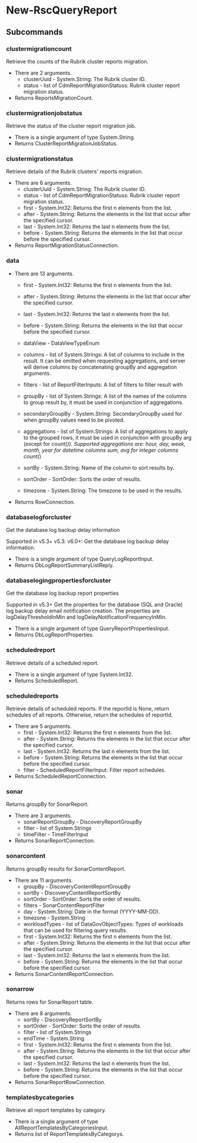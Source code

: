 # New-RscQueryReport
## Subcommands
### clustermigrationcount
Retrieve the counts of the Rubrik cluster reports migration.

- There are 2 arguments.
    - clusterUuid - System.String: The Rubrik cluster ID.
    - status - list of CdmReportMigrationStatuss: Rubrik cluster report migration status.
- Returns ReportsMigrationCount.
### clustermigrationjobstatus
Retrieve the status of the cluster report migration job.

- There is a single argument of type System.String.
- Returns ClusterReportMigrationJobStatus.
### clustermigrationstatus
Retrieve details of the Rubrik clusters' reports migration.

- There are 6 arguments.
    - clusterUuid - System.String: The Rubrik cluster ID.
    - status - list of CdmReportMigrationStatuss: Rubrik cluster report migration status.
    - first - System.Int32: Returns the first n elements from the list.
    - after - System.String: Returns the elements in the list that occur after the specified cursor.
    - last - System.Int32: Returns the last n elements from the list.
    - before - System.String: Returns the elements in the list that occur before the specified cursor.
- Returns ReportMigrationStatusConnection.
### data
- There are 13 arguments.
    - first - System.Int32: Returns the first n elements from the list.
    - after - System.String: Returns the elements in the list that occur after the specified cursor.
    - last - System.Int32: Returns the last n elements from the list.
    - before - System.String: Returns the elements in the list that occur before the specified cursor.
    - dataView - DataViewTypeEnum
    - columns - list of System.Strings: A list of columns to include in the result. It can be omitted when
           requesting aggregations, and server will derive columns by
           concatenating groupBy and aggregation arguments.
        
    - filters - list of ReportFilterInputs: A list of filters to filter result with
    - groupBy - list of System.Strings: A list of the names of the columns to group result by, it must be
           used in conjunction of aggregations.
        
    - secondaryGroupBy - System.String: SecondaryGroupBy used for when groupBy values need to be pivoted.
        
    - aggregations - list of System.Strings: A list of aggregations to apply to the grouped rows, it must be used
           in conjunction with groupBy arg (except for count(*)). Supported
           aggregations are:
           hour, day, week, month, year for datetime columns
           sum, avg for integer columns
           count(*)
        
    - sortBy - System.String: Name of the column to sort results by.
    - sortOrder - SortOrder: Sorts the order of results.
    - timezone - System.String: The timezone to be used in the results.
- Returns RowConnection.
### databaselogforcluster
Get the database log backup delay information

Supported in v5.3+
v5.3: 
v6.0+: Get the database log backup delay information.

- There is a single argument of type QueryLogReportInput.
- Returns DbLogReportSummaryListReply.
### databaselogingpropertiesforcluster
Get the database log backup report properties

Supported in v5.3+
Get the properties for the database (SQL and Oracle) log backup delay email notification creation. The properties are logDelayThresholdInMin and logDelayNotificationFrequencyInMin.

- There is a single argument of type QueryReportPropertiesInput.
- Returns DbLogReportProperties.
### scheduledreport
Retrieve details of a scheduled report.

- There is a single argument of type System.Int32.
- Returns ScheduledReport.
### scheduledreports
Retrieve details of scheduled reports. If the reportId is None, return schedules of all reports. Otherwise, return the schedules of reportId.

- There are 5 arguments.
    - first - System.Int32: Returns the first n elements from the list.
    - after - System.String: Returns the elements in the list that occur after the specified cursor.
    - last - System.Int32: Returns the last n elements from the list.
    - before - System.String: Returns the elements in the list that occur before the specified cursor.
    - filter - ScheduledReportFilterInput: Filter report schedules.
- Returns ScheduledReportConnection.
### sonar
Returns groupBy for SonarReport.

- There are 3 arguments.
    - sonarReportGroupBy - DiscoveryReportGroupBy
    - filter - list of System.Strings
    - timeFilter - TimeFilterInput
- Returns SonarReportConnection.
### sonarcontent
Returns groupBy results for SonarContentReport.

- There are 11 arguments.
    - groupBy - DiscoveryContentReportGroupBy
    - sortBy - DiscoveryContentReportSortBy
    - sortOrder - SortOrder: Sorts the order of results.
    - filters - SonarContentReportFilter
    - day - System.String: Date in the format (YYYY-MM-DD).
    - timezone - System.String
    - workloadTypes - list of DataGovObjectTypes: Types of workloads that can be used for filtering query results.
    - first - System.Int32: Returns the first n elements from the list.
    - after - System.String: Returns the elements in the list that occur after the specified cursor.
    - last - System.Int32: Returns the last n elements from the list.
    - before - System.String: Returns the elements in the list that occur before the specified cursor.
- Returns SonarContentReportConnection.
### sonarrow
Returns rows for SonarReport table.

- There are 8 arguments.
    - sortBy - DiscoveryReportSortBy
    - sortOrder - SortOrder: Sorts the order of results.
    - filter - list of System.Strings
    - endTime - System.String
    - first - System.Int32: Returns the first n elements from the list.
    - after - System.String: Returns the elements in the list that occur after the specified cursor.
    - last - System.Int32: Returns the last n elements from the list.
    - before - System.String: Returns the elements in the list that occur before the specified cursor.
- Returns SonarReportRowConnection.
### templatesbycategories
Retrieve all report templates by category.

- There is a single argument of type AllReportTemplatesByCategoriesInput.
- Returns list of ReportTemplatesByCategorys.
